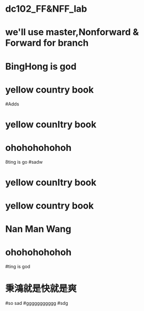 # dc102_FF&NFF_lab
# we'll use master,Nonforward & Forward for branch
# BingHong is god
# yellow country book
#Adds
# yellow counItry book
# ohohohohohoh
8ting is go
#sadw
# yellow counItry book
# yellow country book
# Nan Man Wang
# ohohohohohoh
#ting is god
# 秉鴻就是快就是爽
#so sad
#ggggggggggg
#sdg
